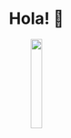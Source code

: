 <h1 align="center">
  Hola! 👋
</h1>
<p align="center">
  <img width="20%" src="https://repository-images.githubusercontent.com/346754927/504e6980-8276-11eb-945e-57f1b9da85b6">
</p>

